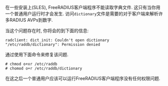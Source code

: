 在一些安装上(SLES), FreeRADIUS客户端程序不能读取字典文件. 这只有当你用一个普通用户运行时才会发生. 访问`dictionary`文件是需要的对于客户端来解析许多RADIUS AVPs到数字.

当这个问题存在时, 你将会的到下面的信息:
```
radclient: dict_init: Couldn't open dictionary "/etc/raddb/dictionary": Permission denied
```

通过使用下面命令来修复该问题.
```
# chmod o+xr /etc/raddb
# chomod o+r /etc/raddb/dictionary
```

在这之后一个普通用户应该可以运行FreeRADIUS客户端程序没有任何权限问题.
